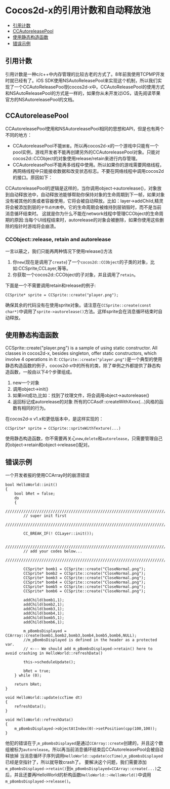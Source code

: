 # Cocos2d-x的引用计数和自动释放池

> 
- [引用计数](#引用计数)
- [CCAutoreleasePool](#CCAutoreleasePool)
- [使用静态构造函数](#使用静态构造函数)
- [错误示例](#错误示例)

## 引用计数

引用计数是一种c/c++中内存管理的比较古老的方式了。8年前我使用TCPMP开发时就已经有了。iOS SDK使用NSAutoReleasePool来实现这个机制，所以我们实现了一个CCAutoReleasePool到cocos2d-x中。CCAutoReleasePool的使用方式和NSAutoReleasePool的方式是一样的，如果你从未开发过iOS，请先阅读苹果官方的NSAutoreleasePool的文档。

## CCAutoreleasePool
CCAutoreleasePool使用和NSAutoreleasePool相同的思想和API，但是也有两个不同的地方：
- CCAutoreleasePool不能`嵌套`。所以再cocos2d-x的一个游戏中只能有一个pool实例，游戏开发者不能再创建另外的CCAutoreleasePool对象。只能对cocos2d::CCObject的对象使用release/retain来进行内存管理。
- CCAutoreleasePool不能再多线程中使用。所以如果你的游戏需要网络线程，再网络线程中只能接收数据和改变状态标志。不要在网络线程中调用cocos2d的接口。原因如下：

CCAutoreleasePool的逻辑是这样的，当你调用object->autorelease()，对象放到自动释放池中，自动释放池能够帮助你保持对象的生命周期到下一帧，如果对象没有被其他的类或者容器使用，它将会被自动释放。比如：layer->addChild,精灵将会被添加到层的`子节点列表`中。它的生命周期会被维持到层销毁时，而不是当前消息循环结束时。
这就是你为什么不能在network线程中管理CCObject的生命周期的原因:当每个UI线程结束时，autorelease的对象会被删除，如果你使用这些删除的指针时游戏将会崩溃。
###  CCObject::release, retain and autorelease
一言以蔽之，我们只能再两种情况下使用release()方法
1. 你`new`(现在是调用了`create`)了一个`cocos2d::CCObject`的子类的对象，比如:CCSprite,CCLayer,等等。
2. 你获取一个cocos2d::CCObject的子对象，并且调用了`retain`。

下面是一个不需要调用retain和release的例子:

	CCSprite* sprite = CCSprite::create("player.png");

确保其余的代码没有在使用sprite对象。请注意在`CCSprite::create(const char*)`中调用了`sprite->autorelease()`方法。这样sprite会在消息循环结束时自动释放。

## 使用静态构造函数
CCSprite::create("player.png") is a sample of using static constructor. All classes in cocos2d-x, besides singleton, offer static constructors, which involve 4 operations in it:
`CCSprite::create("player.png")`是一个典型的使用静态构造函数的例子，cocos2d-x中的所有的类，除了单例之外都提供了静态构造函数，一般由以下4个步骤组成。
1. new一个对象
2. 调用object->init()
3. 如果init成功,比如：找到了纹理文件，将会调用object->autorelease()
4. 返回标记成autorelease的对象
所有的CCAsdf::createWithXxxx(...)风格的函数有相同的行为。

在cocos2d-x v1.x和更低版本中，是这样实现的：

	CCSprite* sprite = CCSprite::spriteWithTexture(...)

使用静态构造函数，你不需要再关心`new`,`delete`和`autorelease`，只需要管理自己的object->retain和object->release()配对。

## 错误示例
一个开发者报的使用CCArray时的崩溃错误

	bool HelloWorld::init()
	{
	    bool bRet = false;
	    do
	    {
            //////////////////////////////////////////////////////////////////////////
            // super init first
            //////////////////////////////////////////////////////////////////////////

            CC_BREAK_IF(! CCLayer::init());

            //////////////////////////////////////////////////////////////////////////
            // add your codes below...
            //////////////////////////////////////////////////////////////////////////

            CCSprite* bomb1 = CCSprite::create("CloseNormal.png");
            CCSprite* bomb2 = CCSprite::create("CloseNormal.png");
            CCSprite* bomb3 = CCSprite::create("CloseNormal.png");
            CCSprite* bomb4 = CCSprite::create("CloseNormal.png");
            CCSprite* bomb5 = CCSprite::create("CloseNormal.png");
            CCSprite* bomb6 = CCSprite::create("CloseNormal.png");

            addChild(bomb1,1);
            addChild(bomb2,1);
            addChild(bomb3,1);
            addChild(bomb4,1);
            addChild(bomb5,1);
            addChild(bomb6,1);

            m_pBombsDisplayed = CCArray::create(bomb1,bomb2,bomb3,bomb4,bomb5,bomb6,NULL);
            //m_pBombsDisplayed is defined in the header as a protected var.
            // <--- We should add m_pBombsDisplayed->retain() here to avoid crashing in HelloWorld::refreshData()

            this->scheduleUpdate();

            bRet = true;
        } while (0);

        return bRet;
    }

    void HelloWorld::update(ccTime dt)
    {
        refreshData();
    }

    void HelloWorld::refreshData()
    {
        m_pBombsDisplayed->objectAtIndex(0)->setPosition(cpp(100,100));
    }
他犯的错误在于,`m_pBombsDisplayed`是通过`CCArray::create`创建的，并且这个数组被标为`autorelease`。所以再当前消息循环结束后CCAutoreleasePool会被自动释放掉
当消息循环子序列调用`HelloWorld::update(ccTime)`,`m_pBombsDisplayed`已经是空指针了，所以就导致crash了。
要解决这个问题，我们需要添加`m_pBombsDisplayed->retain()`到`m_pBombsDisplayed=CCArray::create(...)`之后，并且还要再HelloWorld的析构函数`HelloWorld::~HelloWorld()`中调用`m_pBombsDisplayed->release()`。